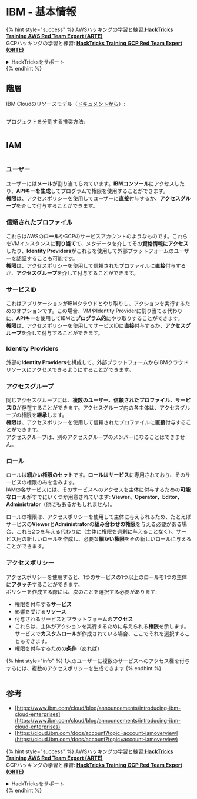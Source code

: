 # IBM - 基本情報

{% hint style="success" %}
AWSハッキングの学習と練習:<img src="/.gitbook/assets/image.png" alt="" data-size="line">[**HackTricks Training AWS Red Team Expert (ARTE)**](https://training.hacktricks.xyz/courses/arte)<img src="/.gitbook/assets/image.png" alt="" data-size="line">\
GCPハッキングの学習と練習: <img src="/.gitbook/assets/image (2).png" alt="" data-size="line">[**HackTricks Training GCP Red Team Expert (GRTE)**<img src="/.gitbook/assets/image (2).png" alt="" data-size="line">](https://training.hacktricks.xyz/courses/grte)

<details>

<summary>HackTricksをサポート</summary>

* [**サブスクリプションプラン**](https://github.com/sponsors/carlospolop)をチェック！
* 💬 [**Discordグループ**](https://discord.gg/hRep4RUj7f)に参加するか、[**telegramグループ**](https://t.me/peass)に参加するか、**Twitter** 🐦 [**@hacktricks\_live**](https://twitter.com/hacktricks\_live)**をフォロー**してください。
* **HackTricks**と**HackTricks Cloud**のGitHubリポジトリにPRを提出して、ハッキングテクニックを共有してください。

</details>
{% endhint %}

## 階層

IBM Cloudのリソースモデル（[ドキュメントから](https://www.ibm.com/blog/announcement/introducing-ibm-cloud-enterprises/)）:

<figure><img src="../../.gitbook/assets/image (225).png" alt=""><figcaption></figcaption></figure>

プロジェクトを分割する推奨方法:

<figure><img src="../../.gitbook/assets/image (239).png" alt=""><figcaption></figcaption></figure>

## IAM

<figure><img src="../../.gitbook/assets/image (266).png" alt=""><figcaption></figcaption></figure>

### ユーザー

ユーザーには**メール**が割り当てられています。**IBMコンソール**にアクセスしたり、**APIキーを生成**してプログラムで権限を使用することができます。\
**権限**は、アクセスポリシーを使用してユーザーに**直接**付与するか、**アクセスグループ**を介して付与することができます。

### 信頼されたプロファイル

これらはAWSの**ロール**やGCPのサービスアカウントのようなものです。これらをVMインスタンスに**割り当て**て、メタデータを介してその**資格情報にアクセス**したり、**Identity Providers**がこれらを使用して外部プラットフォームのユーザーを認証することも可能です。\
**権限**は、アクセスポリシーを使用して信頼されたプロファイルに**直接**付与するか、**アクセスグループ**を介して付与することができます。

### サービスID

これはアプリケーションがIBMクラウドとやり取りし、アクションを実行するためのオプションです。この場合、VMやIdentity Providerに割り当てる代わりに、**APIキー**を使用してIBMと**プログラム的**にやり取りすることができます。\
**権限**は、アクセスポリシーを使用してサービスIDに**直接**付与するか、**アクセスグループ**を介して付与することができます。

### Identity Providers

外部の**Identity Providers**を構成して、外部プラットフォームからIBMクラウドリソースにアクセスできるようにすることができます。

### アクセスグループ

同じアクセスグループには、**複数のユーザー、信頼されたプロファイル、サービスID**が存在することができます。アクセスグループ内の各主体は、アクセスグループの権限を**継承**します。\
**権限**は、アクセスポリシーを使用して信頼されたプロファイルに**直接**付与することができます。\
アクセスグループは、別のアクセスグループのメンバーになることはできません。

### ロール

ロールは**細かい権限のセット**です。**ロール**は**サービス**に専用されており、そのサービスの権限のみを含みます。\
IAMの各サービスには、そのサービスへのアクセスを主体に付与するための**可能なロール**がすでにいくつか用意されています: **Viewer、Operator、Editor、Administrator**（他にもあるかもしれません）。

ロールの権限は、アクセスポリシーを使用して主体に与えられるため、たとえばサービスの**Viewer**と**Administrator**の**組み合わせの権限**を与える必要がある場合、これら2つを与える代わりに（主体に権限を過剰に与えることなく）、サービス用の新しいロールを作成し、必要な**細かい権限**をその新しいロールに与えることができます。

### アクセスポリシー

アクセスポリシーを使用すると、1つのサービスの1つ以上のロールを1つの主体に**アタッチ**することができます。\
ポリシーを作成する際には、次のことを選択する必要があります:

* 権限を付与する**サービス**
* 影響を受ける**リソース**
* 付与されるサービスとプラットフォームの**アクセス**
* これらは、主体がアクションを実行するために与えられる**権限**を示します。サービスで**カスタムロール**が作成されている場合、ここでそれを選択することもできます。
* 権限を付与するための**条件**（あれば）

{% hint style="info" %}
1人のユーザーに複数のサービスへのアクセス権を付与するには、複数のアクセスポリシーを生成できます
{% endhint %}

<figure><img src="../../.gitbook/assets/image (248).png" alt=""><figcaption></figcaption></figure>

## 参考

* [https://www.ibm.com/cloud/blog/announcements/introducing-ibm-cloud-enterprises](https://www.ibm.com/cloud/blog/announcements/introducing-ibm-cloud-enterprises)
* [https://cloud.ibm.com/docs/account?topic=account-iamoverview](https://cloud.ibm.com/docs/account?topic=account-iamoverview)

{% hint style="success" %}
AWSハッキングの学習と練習:<img src="/.gitbook/assets/image.png" alt="" data-size="line">[**HackTricks Training AWS Red Team Expert (ARTE)**](https://training.hacktricks.xyz/courses/arte)<img src="/.gitbook/assets/image.png" alt="" data-size="line">\
GCPハッキングの学習と練習: <img src="/.gitbook/assets/image (2).png" alt="" data-size="line">[**HackTricks Training GCP Red Team Expert (GRTE)**<img src="/.gitbook/assets/image (2).png" alt="" data-size="line">](https://training.hacktricks.xyz/courses/grte)

<details>

<summary>HackTricksをサポート</summary>

* [**サブスクリプションプラン**](https://github.com/sponsors/carlospolop)をチェック！
* 💬 [**Discordグループ**](https://discord.gg/hRep4RUj7f)に参加するか、[**telegramグループ**](https://t.me/peass)に参加するか、**Twitter** 🐦 [**@hacktricks\_live**](https://twitter.com/hacktricks\_live)**をフォロー**してください。
* **HackTricks**と**HackTricks Cloud**のGitHubリポジトリにPRを提出して、ハッキングテクニックを共有してください。

</details>
{% endhint %}
